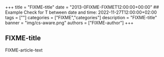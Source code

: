 +++
title = "FIXME-title"
date = "2013-0FIXME-FIXMET12:00:00+00:00" ## Example Check for T between date and time: 2022-11-27T12:00:00+02:00 
tags = [""]
categories = ["FIXME","categories"]
description = "FIXME-title"
banner = "img/cs-aware.png"
authors = ["FIXME-author"]
+++

## FIXME-title

FIXME-article-text
